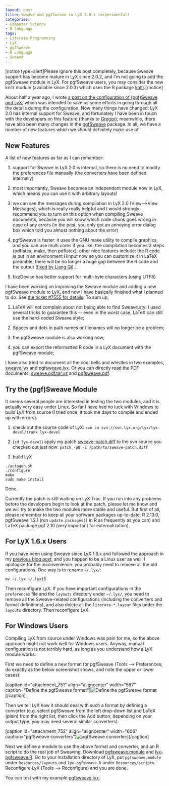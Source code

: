 ```yaml
---
layout: post
title: Sweave and pgfSweave in LyX 2.0.x (experimental)
categories:
- Computer Science
- R language
tags:
- Literate Programming
- LyX
- pgfSweave
- R Language
- Sweave
---
```


[notice type=alert]Please ignore this post completely, because Sweave support has become mature in LyX since 2.0.2, and I'm not going to add the pgfSweave module in LyX. For pgfSweave users, you may consider the new knitr module (available since 2.0.3) which uses the R package [knitr](http://cran.r-project.org/package=knitr).[/notice]

About half a year ago, I wrote [a post on the configuration of (pgf)Sweave and LyX](http://yihui.name/en/2010/10/how-to-start-using-pgfsweave-in-lyx-in-one-minute/), which was intended to save us some efforts in going through all the details during the configuration. Now many things have changed: LyX 2.0 has internal support for Sweave, and fortunately I have been in touch with the developers on this feature (thanks to [Gregor](http://ggorjan.blogspot.com/)); meanwhile, there have also been many changes in the [pgfSweave](http://cran.r-project.org/package=pgfSweave) package. In all, we have a number of new features which we should definitely make use of.


## New Features


A list of new features as far as I can remember:



	
  1. support for Sweave in LyX 2.0 is internal, so there is no need to modify the preferences file manually (the converters have been defined internally)

	
  2. most importantly, Sweave becomes an independent module now in LyX, which means you can use it with arbitrary layouts!

	
  3. we can see the messages during compilation in LyX 2.0 (View-->View Messages), which is really really helpful and I would strongly recommend you to turn on this option when compiling Sweave documents, because you will know which code chunk goes wrong in case of any errors (in the past, you only got an annoying error dialog box which told you almost nothing about the error)

	
  4. pgfSweave is faster: it uses the GNU make utility to compile graphics, and you can use multi cores if you like; the compilation becomes 3 steps (pdflatex, make, then pdflatex); other nice features include: the R code is put in an environment Hinput now so you can customize it in LaTeX preamble; there will be no longer a huge gap between the R code and the output ([fixed by Liang Qi](https://github.com/cameronbracken/pgfSweave/pull/26))...

	
  5. tikzDevice has better support for multi-byte characters (using UTF8)


I have been working on improving the Sweave module and adding a new pgfSweave module to LyX, and now I have basically finished what I planned to do. See [the ticket #7555 for details](http://www.lyx.org/trac/ticket/7555). To sum up,



	
  1. LaTeX will not complain about not being able to find Sweave.sty; I used several tricks to guarantee this -- even in the worst case, LaTeX can still use the hard-coded Sweave style;

	
  2. Spaces and dots in path names or filenames will no longer be a problem;

	
  3. the pgfSweave module is also working now;

	
  4. you can export the reformatted R code in a LyX document with the pgfSweave module;


I have also tried to document all the cool bells and whistles in two examples, [sweave.lyx](http://www.lyx.org/trac/raw-attachment/ticket/7555/sweave.lyx) and [pgfsweave.lyx](http://www.lyx.org/trac/raw-attachment/ticket/7555/pgfsweave.lyx). Or you can directly read the PDF documents, [sweave.pdf.tar.xz](http://www.lyx.org/trac/raw-attachment/ticket/7555/sweave.pdf.tar.xz) and [pgfsweave.pdf](http://www.lyx.org/trac/raw-attachment/ticket/7555/pgfsweave.pdf).


## Try the (pgf)Sweave Module


It seems several people are interested in testing the two modules, and it is actually very easy under Linux. So far I have had no luck with Windows to build LyX from source (I tried once; it took me days to compile and ended up with errors).



	
  1. check out the source code of LyX: `svn co svn://svn.lyx.org/lyx/lyx-devel/trunk lyx-devel`

	
  2. (`cd lyx-devel`) apply my patch [sweave-patch.diff](http://www.lyx.org/trac/raw-attachment/ticket/7555/sweave-patch.diff) to the svn source you checked out just now: `patch -p0 -i /path/to/sweave-patch.diff`

	
  3. build LyX

    
    ./autogen.sh
    ./configure
    make
    sudo make install





Done.

Currently the patch is still waiting on LyX Trac. If you run into any problems before the developers begin to look at the patch, please let me know and we will try to make the two modules more stable and useful. But first of all, please remember to keep all your software packages up-to-date: R 2.13.0, pgfSweave 1.2.1 (run `update.packages()` in R as frequently as you can) and LaTeX package pgf 2.10 (very important for externalization). 


## For LyX 1.6.x Users


If you have been using Sweave since LyX 1.6.x and followed the approach in my [previous blog post](http://yihui.name/en/2010/10/how-to-start-using-pgfsweave-in-lyx-in-one-minute/), and you happen to be a Linux user as well, I apologize for the inconvenience: you probably need to remove all the old configurations. One way is to rename `~/.lyx/`:

    
    mv ~/.lyx ~/.lyx16


Then reconfigure LyX. If you have important configurations in the `preferences` file and the `layouts` directory under `~/.lyx/`, you need to remove all the Sweave-related configurations (including the converters and format definitions), and also delete all the `literate-*.layout` files under the `layouts` directory. Then reconfigure LyX.


## For Windows Users


Compiling LyX from source under Windows was pain for me, so the above approach might not work well for Windows users. Anyway, manual configuration is not terribly hard, as long as you understand how a LyX module works.

First we need to define a new format for pgfSweave (Tools --> Preferences; do exactly as the below screenshot shows, and note the upper or lower cases):

[caption id="attachment_751" align="aligncenter" width="587" caption="Define the pgfSweave format"]![Define the pgfSweave format](http://yihui.name/en/wp-content/uploads/2011/05/lyx-pgfsweave-format.png)[/caption]

Then we tell LyX how it should deal with such a format by defining a converter (e.g. select pgfSweave from the left drop-down list and LaTeX (plain) from the right list, then click the Add button; depending on your output type, you may need several similar converters):

[caption id="attachment_752" align="aligncenter" width="606" caption="pgfSweave converters"]![pgfSweave converters](http://yihui.name/en/wp-content/uploads/2011/05/lyx-pgfsweave-converter.png)[/caption]

Next we define a module to use the above format and converter, and an R script to do the real job of Sweaving. Download [pgfsweave.module](http://gitorious.org/yihui/lyx2-sweave/blobs/raw/master/pgfsweave.module) and [lyx-pgfsweave.R](http://gitorious.org/yihui/lyx2-sweave/blobs/raw/master/lyx-pgfsweave.R). Go to your installation directory of LyX, put `pgfsweave.module` under `Resources/layouts` and `lyx-pgfsweave.R` under `Resources/scripts`. Reconfigure LyX (Tools --> Reconfigure) and you are done.

You can test with my example [pgfsweave.lyx](http://www.lyx.org/trac/raw-attachment/ticket/7555/pgfsweave.lyx).
